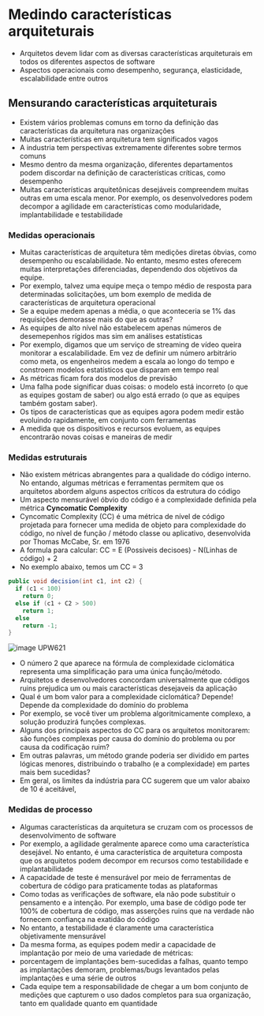 # Medindo características arquiteturais

- Arquitetos devem lidar com as diversas características arquiteturais em todos os diferentes aspectos de software
- Aspectos operacionais como desempenho, segurança, elasticidade, escalabilidade entre outros

## Mensurando características arquiteturais

-  Existem vários problemas comuns em torno da definição das características da arquitetura nas organizações
-  Muitas características em arquitetura tem significados vagos
-  A industria tem perspectivas extremamente diferentes sobre termos comuns
-  Mesmo dentro da mesma organização, diferentes departamentos podem discordar na definição de características críticas, como desempenho
-  Muitas características arquitetônicas desejáveis compreendem muitas outras em uma escala menor. Por exemplo, os desenvolvedores podem decompor a agilidade em características como modularidade, implantabilidade e testabilidade

### Medidas operacionais

- Muitas características de arquitetura têm medições diretas óbvias, como desempenho ou escalabilidade. No entanto, mesmo estes oferecem muitas interpretações diferenciadas, dependendo dos objetivos da equipe.
- Por exemplo, talvez uma equipe meça o tempo médio de resposta para determinadas solicitações, um bom exemplo de medida de características de arquitetura operacional
- Se a equipe medem apenas a média, o que aconteceria se 1% das requisições demorasse mais do que as outras?
- As equipes de alto nível não estabelecem apenas números de desemepenhos rígidos mas sim em análises estatísticas
- Por exemplo, digamos que um serviço de streaming de vídeo queira monitorar a escalabilidade. Em vez de definir um número arbitrário como meta, os engenheiros medem a escala ao longo do tempo e constroem modelos estatísticos que disparam em tempo real
- As métricas ficam fora dos modelos de previsão
- Uma falha pode significar duas coisas: o modelo está incorreto (o que as equipes gostam de saber) ou algo está errado (o que as equipes também gostam
saber).
- Os tipos de características que as equipes agora podem medir estão evoluindo rapidamente, em conjunto com ferramentas
- A medida que os dispositivos e recursos evoluem, as equipes encontrarão novas coisas e maneiras de medir

### Medidas estruturais

- Não existem métricas abrangentes para a qualidade do código interno. No entando, algumas métricas e ferramentas permitem que os arquitetos abordem alguns aspectos críticos da estrutura do código
- Um aspecto mensurável óbvio do código é a complexidade definida pela métrica **Cyncomatic Complexity**
- Cyncomatic Complexity (CC) é uma métrica de nível de código projetada para fornecer uma medida de objeto para complexidade do código, no nível de função / método classe ou aplicativo, desenvolvida por Thomas McCabe, Sr. em 1976
- A formula para calcular: CC = E (Possiveis decisoes) - N(Linhas de código) + 2
- No exemplo abaixo, temos um CC = 3

```java
public void decision(int c1, int c2) {
  if (c1 < 100)
    return 0;
  else if (c1 + C2 > 500)
    return 1;
  else
    return -1;
}
```

![image UPW621](https://user-images.githubusercontent.com/43495376/232796732-e1df2273-ea1c-456c-83f5-f89a276e4923.png)

- O número 2 que aparece na fórmula de complexidade ciclomática representa uma simplificação para uma única função/método.
- Arquitetos e desenvolvedores concordam universalmente que códigos ruins prejudica um ou mais características desejaveis da aplicação
- Qual é um bom valor para a complexidade ciclomática? Depende!  Depende da complexidade do domínio do problema
- Por exemplo, se você tiver um problema algoritmicamente complexo, a solução produzirá funções complexas.
- Alguns dos principais aspectos do CC para os arquitetos monitorarem: são funções complexas por causa do domínio do problema ou por causa da codificação ruim? 
- Em outras palavras, um método grande poderia ser dividido em partes lógicas menores, distribuindo o trabalho (e a complexidade) em partes mais bem sucedidas?
- Em geral, os limites da indústria para CC sugerem que um valor abaixo de 10 é aceitável,

### Medidas de processo

- Algumas características da arquitetura se cruzam com os processos de desenvolvimento de software
- Por exemplo, a agilidade geralmente aparece como uma característica desejável. No entanto, é uma característica de arquitetura composta que os arquitetos podem decompor em recursos como testabilidade e implantabilidade
- A capacidade de teste é mensurável por meio de ferramentas de cobertura de código para praticamente todas as plataformas
- Como todas as verificações de software, ela não pode substituir o pensamento e a intenção. Por exemplo, uma base de código pode ter 100% de cobertura de código, mas asserções ruins que na verdade não fornecem confiança na exatidão do código
- No entanto, a testabilidade é claramente uma característica objetivamente mensurável
- Da mesma forma, as equipes podem medir a capacidade de implantação por meio de uma variedade de métricas: 
- porcentagem de implantações bem-sucedidas a falhas, quanto tempo as implantações demoram, problemas/bugs levantados pelas implantações e uma série de outros
- Cada equipe tem a responsabilidade de chegar a um bom conjunto de medições que capturem o uso dados completos para sua organização, tanto em qualidade quanto em quantidade
